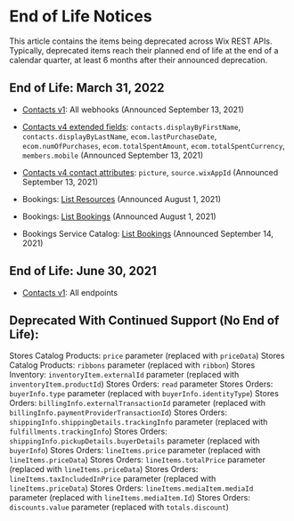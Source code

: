 # End of Life Notices

This article contains the items being deprecated across Wix REST APIs.
Typically, deprecated items reach their planned end of life at the end of a calendar quarter,
at least 6 months after their announced deprecation.




## End of Life: March 31, 2022

- [Contacts v1](https://dev.wix.com/api/rest/contacts/contacts): All webhooks
  (Announced September 13, 2021)

- [Contacts v4 extended fields](https://dev.wix.com/api/rest/contacts/contacts/sorting,-filtering,-and-searching#contacts_contacts_sorting,-filtering,-and-searching_extended-fields-filtering-sorting-and-searching):
  `contacts.displayByFirstName`, `contacts.displayByLastName`, `ecom.lastPurchaseDate`, `ecom.numOfPurchases`, `ecom.totalSpentAmount`, `ecom.totalSpentCurrency`, `members.mobile`
  (Announced September 13, 2021)

- [Contacts v4 contact attributes](https://dev.wix.com/api/rest/contacts/contacts/contacts-v4/contact-object):
  `picture`, `source.wixAppId`
  (Announced September 13, 2021)
  
- Bookings: [List Resources](https://dev.wix.com/api/rest/wix-bookings/resources/list-resources)
  (Announced August 1, 2021)


- Bookings: [List Bookings](https://dev.wix.com/api/rest/wix-bookings/bookings/bookings-reader/list-bookings) 
 (Announced August 1, 2021)
 
- Bookings Service Catalog: [List Bookings](https://dev.wix.com/api/rest/wix-bookings/service-catalog/services/list-serviceshttps://dev.wix.com/api/rest/wix-bookings/service-catalog/services/list-services)
(Announced September 14, 2021)


## End of Life: June 30, 2021

- [Contacts v1](https://dev.wix.com/api/rest/contacts/contacts): All endpoints


## Deprecated With Continued Support (No End of Life):
Stores Catalog Products: `price` parameter (replaced with `priceData`)
Stores Catalog Products: `ribbons` parameter (replaced with `ribbon`)
Stores Inventory: `inventoryItem.externalId` parameter (replaced with `inventoryItem.productId`)
Stores Orders: `read` parameter
Stores Orders: `buyerInfo.type` parameter (replaced with `buyerInfo.identityType`)
Stores Orders: `billingInfo.externalTransactionId` parameter (replaced with `billingInfo.paymentProviderTransactionId`)
Stores Orders: `shippingInfo.shippingDetails.trackingInfo` parameter (replaced with `fulfillments.trackingInfo`)
Stores Orders: `shippingInfo.pickupDetails.buyerDetails` parameter (replaced with `buyerInfo`)
Stores Orders: `lineItems.price` parameter (replaced with `lineItems.priceData`)
Stores Orders: `lineItems.totalPrice` parameter (replaced with `lineItems.priceData`)
Stores Orders: `lineItems.taxIncludedInPrice` parameter (replaced with `lineItems.priceData`)
Stores Orders: `lineItems.mediaItem.mediaId` parameter (replaced with `lineItems.mediaItem.Id`)
Stores Orders: `discounts.value` parameter (replaced with `totals.discount`)

